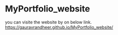 # MyPortfolio_website
you can visite the website by on below link.
https://gauravrandheer.github.io/MyPortfolio_website/
